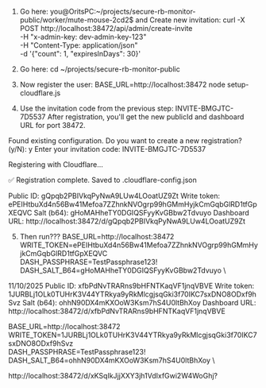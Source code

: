 1. Go here: you@OritsPC:~/projects/secure-rb-monitor-public/worker/mute-mouse-2cd2$
and Create new invitation:
curl -X POST http://localhost:38472/api/admin/create-invite \
  -H "x-admin-key: dev-admin-key-123" \
  -H "Content-Type: application/json" \
  -d '{"count": 1, "expiresInDays": 30}'

2. Go here: cd ~/projects/secure-rb-monitor-public

3. Now register the user:
BASE_URL=http://localhost:38472 node setup-cloudflare.js

4. Use the invitation code from the previous step: INVITE-BMGJTC-7D5537
After registration, you'll get the new publicId and dashboard URL for port 38472. 


Found existing configuration.
Do you want to create a new registration? (y/N): y
Enter your invitation code: INVITE-BMGJTC-7D5537

Registering with Cloudflare...

✅ Registration complete. Saved to .cloudflare-config.json

Public ID:     gQpqb2PBIVkqPyNwA9LUw4LOoatUZ9Zt
Write token:   ePEIHtbuXd4n56Bw41Mefoa7ZZhnkNVOgrp99hGMmHyjkCmGqbGlRD1tfGpXEQVC
Salt (b64):    gHoMAHheTY0DGIQSFyyKvGBbw2Tdvuyo
Dashboard URL: http://localhost:38472/d/gQpqb2PBIVkqPyNwA9LUw4LOoatUZ9Zt

5. Then run???
BASE_URL=http://localhost:38472 \
WRITE_TOKEN=ePEIHtbuXd4n56Bw41Mefoa7ZZhnkNVOgrp99hGMmHyjkCmGqbGlRD1tfGpXEQVC \
DASH_PASSPHRASE=TestPassphrase123! \
DASH_SALT_B64=gHoMAHheTY0DGIQSFyyKvGBbw2Tdvuyo \

11/10/2025
Public ID:     xfbPdNvTRARns9bHFNTKaqVF1jnqVBVE
Write token:   1JURBLj1OLk0TUHrK3V44YTRkya9yRkMlcgjsqGki3f70IKC7sxDNO8ODxf9hSvz
Salt (b64):    ohhN90DX4mKXOoW3Ksm7hS4U0ltBhXoy
Dashboard URL: http://localhost:38472/d/xfbPdNvTRARns9bHFNTKaqVF1jnqVBVE

BASE_URL=http://localhost:38472 \
WRITE_TOKEN=1JURBLj1OLk0TUHrK3V44YTRkya9yRkMlcgjsqGki3f70IKC7sxDNO8ODxf9hSvz \
DASH_PASSPHRASE=TestPassphrase123! \
DASH_SALT_B64=ohhN90DX4mKXOoW3Ksm7hS4U0ltBhXoy \


http://localhost:38472/d/xKSqIkJjjXXY3jh1VdIxfGwi2W4WoGhj?

